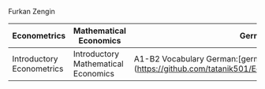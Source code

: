 Furkan Zengin


Econometrics |    Mathematical Economics |   German
------------ |   ------------- |   -------------
Introductory Econometrics | Introductory Mathematical Economics | A1-B2 Vocabulary German:[german.pdf (https://github.com/tatanik501/Econ/files/7005070/german.pdf)




                
                

